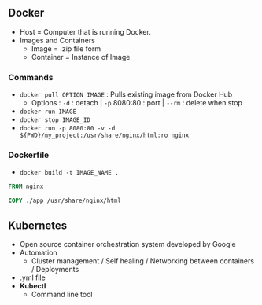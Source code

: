 ## Docker
* Host = Computer that is running Docker.
* Images and Containers
  * Image = .zip file form
  * Container = Instance of Image

### Commands
* `docker pull OPTION IMAGE` : Pulls existing image from Docker Hub
  * Options : `-d` : detach | `-p` 8080:80 : port | `--rm` : delete when stop
* `docker run IMAGE`
* `docker stop IMAGE_ID`
* `docker run -p 8080:80 -v -d ${PWD}/my_project:/usr/share/nginx/html:ro nginx`

### Dockerfile

* `docker build -t IMAGE_NAME .`

```dockerfile
FROM nginx

COPY ./app /usr/share/nginx/html
```

## Kubernetes
- Open source container orchestration system developed by Google
- Automation
  - Cluster management / Self healing / Networking between containers / Deployments
- .yml file
- __Kubectl__
  - Command line tool
